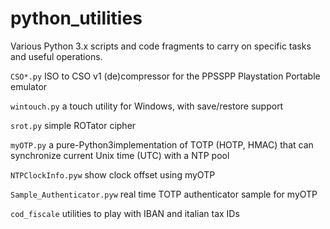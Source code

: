# python_utilities

Various Python 3.x scripts and code fragments to carry on specific tasks and useful operations.

`CSO*.py` ISO to CSO v1 (de)compressor for the PPSSPP Playstation Portable emulator

`wintouch.py` a touch utility for Windows, with save/restore support

`srot.py` simple ROTator cipher

`myOTP.py` a pure-Python3implementation of TOTP (HOTP, HMAC) that can synchronize current Unix time (UTC) with a NTP pool

`NTPClockInfo.pyw` show clock offset using myOTP

`Sample_Authenticator.pyw` real time TOTP authenticator sample for myOTP

`cod_fiscale` utilities to play with IBAN and italian tax IDs
